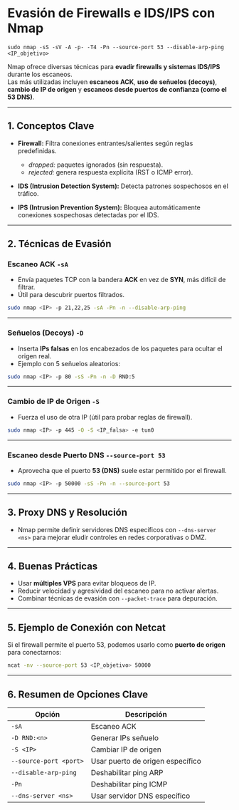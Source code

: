 # Evasión de Firewalls e IDS/IPS con Nmap
````
sudo nmap -sS -sV -A -p- -T4 -Pn --source-port 53 --disable-arp-ping <IP_objetivo>

````

Nmap ofrece diversas técnicas para **evadir firewalls y sistemas IDS/IPS** durante los escaneos.  
Las más utilizadas incluyen **escaneos ACK**, **uso de señuelos (decoys)**, **cambio de IP de origen** y **escaneos desde puertos de confianza (como el 53 DNS)**.

---

## 1. Conceptos Clave

- **Firewall:** Filtra conexiones entrantes/salientes según reglas predefinidas.  
  - *dropped:* paquetes ignorados (sin respuesta).  
  - *rejected:* genera respuesta explícita (RST o ICMP error).

- **IDS (Intrusion Detection System):** Detecta patrones sospechosos en el tráfico.  
- **IPS (Intrusion Prevention System):** Bloquea automáticamente conexiones sospechosas detectadas por el IDS.

---

## 2. Técnicas de Evasión

### Escaneo ACK `-sA`
- Envía paquetes TCP con la bandera **ACK** en vez de **SYN**, más difícil de filtrar.
- Útil para descubrir puertos filtrados.

```bash
sudo nmap <IP> -p 21,22,25 -sA -Pn -n --disable-arp-ping
```

---

### Señuelos (Decoys) `-D`
- Inserta **IPs falsas** en los encabezados de los paquetes para ocultar el origen real.
- Ejemplo con 5 señuelos aleatorios:

```bash
sudo nmap <IP> -p 80 -sS -Pn -n -D RND:5
```

---

### Cambio de IP de Origen `-S`
- Fuerza el uso de otra IP (útil para probar reglas de firewall).

```bash
sudo nmap <IP> -p 445 -O -S <IP_falsa> -e tun0
```

---

### Escaneo desde Puerto DNS `--source-port 53`
- Aprovecha que el puerto **53 (DNS)** suele estar permitido por el firewall.

```bash
sudo nmap <IP> -p 50000 -sS -Pn -n --source-port 53
```

---

## 3. Proxy DNS y Resolución
- Nmap permite definir servidores DNS específicos con `--dns-server <ns>` para mejorar eludir controles en redes corporativas o DMZ.

---

## 4. Buenas Prácticas
- Usar **múltiples VPS** para evitar bloqueos de IP.  
- Reducir velocidad y agresividad del escaneo para no activar alertas.  
- Combinar técnicas de evasión con `--packet-trace` para depuración.

---

## 5. Ejemplo de Conexión con Netcat
Si el firewall permite el puerto 53, podemos usarlo como **puerto de origen** para conectarnos:

```bash
ncat -nv --source-port 53 <IP_objetivo> 50000
```

---

## 6. Resumen de Opciones Clave

| Opción                  | Descripción                                         |
|-------------------------|-----------------------------------------------------|
| `-sA`                   | Escaneo ACK                                         |
| `-D RND:<n>`            | Generar <n> IPs señuelo                              |
| `-S <IP>`               | Cambiar IP de origen                                |
| `--source-port <port>`  | Usar puerto de origen específico                     |
| `--disable-arp-ping`    | Deshabilitar ping ARP                               |
| `-Pn`                   | Deshabilitar ping ICMP                              |
| `--dns-server <ns>`     | Usar servidor DNS específico                        |


